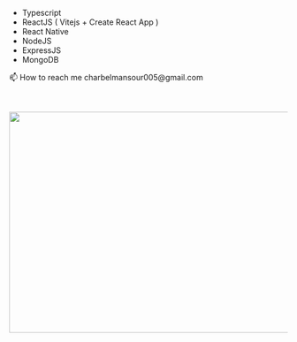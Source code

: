 <div style="justify-content: center; align-items: center; ">
  <ul>
    <li>Typescript</li>
        <li>ReactJS ( Vitejs + Create React App )</li>
        <li>React Native </li>
        <li>NodeJS</li>
        <li>ExpressJS</li>
        <li>MongoDB</li>
  </ul>
  📫 How to reach me charbelmansour005@gmail.com
</div>
<br></br>

<image width="700" height="400" src="https://wakatime.com/share/@29a863a5-88df-4971-9da9-86da3e2caf64/e916e62b-9a3b-4294-bc1f-220ce1c7ebc8.svg"></image>





<!---
charbelmansour005/charbelmansour005 is a ✨ special ✨ repository because its `README.md` (this file) appears on your GitHub profile.
You can click the Preview link to take a look at your changes.
--->
